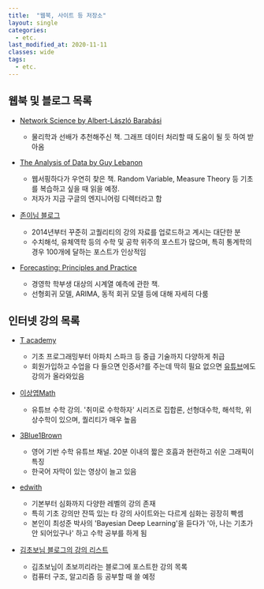 ```yaml
---
title:  "웹북, 사이트 등 저장소"
layout: single
categories: 
  - etc.
last_modified_at: 2020-11-11
classes: wide
tags:
  - etc.
---
```


## 웹북 및 블로그 목록
- [Network Science by Albert-László Barabási](http://networksciencebook.com/)
  - 물리학과 선배가 추천해주신 책. 그래프 데이터 처리할 때 도움이 될 듯 하여 받아옴

- [The Analysis of Data by Guy Lebanon](http://theanalysisofdata.com/probability/)
  - 웹서핑하다가 우연히 찾은 책. Random Variable, Measure Theory 등 기초를 복습하고 싶을 때 읽을 예정.
  - 저자가 지금 구글의 엔지니어링 디렉터라고 함


- [존이님 블로그](https://blog.naver.com/prologue/PrologueList.nhn?blogId=mykepzzang)
  - 2014년부터 꾸준히 고퀄리티의 강의 자료를 업로드하고 계시는 대단한 분
  - 수치해석, 유체역학 등의 수학 및 공학 위주의 포스트가 많으며, 특히 통계학의 경우 100개에 달하는 포스트가 인상적임

- [Forecasting: Principles and Practice](https://otexts.com/fppkr/)
  - 경영학 학부생 대상의 시계열 예측에 관한 책. 
  - 선형회귀 모델, ARIMA, 동적 회귀 모델 등에 대해 자세히 다룸

## 인터넷 강의 목록
- [T academy](https://tacademy.skplanet.com/frontMain.action)
  - 기초 프로그래밍부터 아파치 스파크 등 중급 기술까지 다양하게 취급
  - 회원가입하고 수업을 다 들으면 인증서?를 주는데 딱히 필요 없으면 [유튜브](https://www.youtube.com/channel/UCtV98yyffjUORQRGTuLHomw)에도 강의가 올라와있음

- [이상엽Math](https://www.youtube.com/channel/UC-7H7ZImLfGF97Y_EJ0vZzA)
  - 유튜브 수학 강의. '취미로 수학하자' 시리즈로 집합론, 선형대수학, 해석학, 위상수학이 있으며, 퀄리티가 매우 높음

- [3Blue1Brown](https://www.youtube.com/channel/UCYO_jab_esuFRV4b17AJtAw)
  - 영어 기반 수학 유튜브 채널. 20분 이내의 짧은 호흡과 현란하고 쉬운 그래픽이 특징
  - 한국어 자막이 있는 영상이 늘고 있음

- [edwith](https://www.edwith.org/)
  - 기본부터 심화까지 다양한 레벨의 강의 존재
  - 특히 기초 강의만 잔뜩 있는 타 강의 사이트와는 다르게 심화는 굉장히 빡셈
  - 본인이 최성준 박사의 'Bayesian Deep Learning'을 듣다가 '아, 나는 기초가 안 되어있구나' 하고 수학 공부를 하게 됨

- [김초보님 블로그의 강의 리스트](https://chobokkiri.tistory.com/75?category=656556)
  - 김초보님이 초보끼리라는 블로그에 포스트한 강의 목록
  - 컴퓨터 구조, 알고리즘 등 공부할 때 쓸 예정